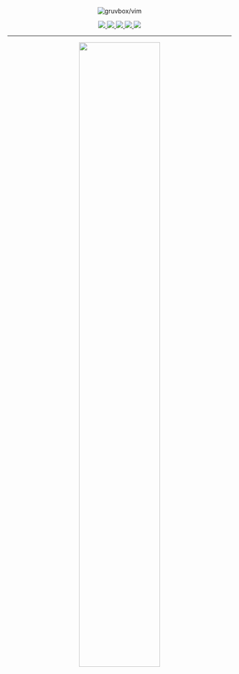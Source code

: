 <p align="center">
  <img src="https://media.tenor.com/2ITHaiXAjNcAAAAj/night-shift-work.gif" alt="gruvbox/vim">
</p>

<p align="center">
  <a href="https://t.me/gruvboxx">
    <img src="https://img.shields.io/badge/Telegram-2CA5E0?style=for-the-badge&logo=telegram&logoColor=white">
  </a>
  <a href="mailto:jahamarsi@gmail.com">
    <img src="https://img.shields.io/badge/Email-D14836?style=for-the-badge&logo=gmail&logoColor=white">
  </a>
  <a href="https://jmee.netlify.app">
    <img src="https://img.shields.io/badge/Blog-21759B?style=for-the-badge&logo=wordpress&logoColor=white">
  </a>
  <a href="https://github.com/Jahamars/sert">
    <img src="https://img.shields.io/badge/Links-181717?style=for-the-badge&logo=github&logoColor=white">
  </a>
  <a href="https://jahamars.github.io/">
    <img src="https://img.shields.io/badge/Resume-FF5733?style=for-the-badge&logo=firefox&logoColor=white">
  </a>
</p>

---

<p align="center">
  <img src="https://streak-stats.demolab.com?user=jahamars&theme=gruvbox-duo&hide_border=true&short_numbers=true" width="60%">
</p>
